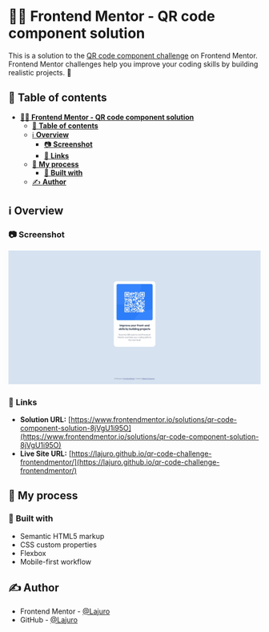 # 👨‍💻 **Frontend Mentor - QR code component solution**

This is a solution to the [QR code component challenge](https://www.frontendmentor.io/challenges/qr-code-component-iux_sIO_H) on Frontend Mentor. Frontend Mentor challenges help you improve your coding skills by building realistic projects. 🚀

## 📑 **Table of contents**

- [👨‍💻 **Frontend Mentor - QR code component solution**](#-frontend-mentor---qr-code-component-solution)
  - [📑 **Table of contents**](#-table-of-contents)
  - [ℹ️ **Overview**](#ℹ️-overview)
    - [📷 **Screenshot**](#-screenshot)
    - [🔗 **Links**](#-links)
  - [🧩 **My process**](#-my-process)
    - [🔨 **Built with**](#-built-with)
  - [✍️ **Author**](#️-author)

## ℹ️ **Overview**

### 📷 **Screenshot**

![Image of the solution](./images/solution_screenshot.jpeg)

### 🔗 **Links**

- **Solution URL:** [https://www.frontendmentor.io/solutions/qr-code-component-solution-8jVgU1i95O](https://www.frontendmentor.io/solutions/qr-code-component-solution-8jVgU1i95O)
- **Live Site URL:** [https://lajuro.github.io/qr-code-challenge-frontendmentor/](https://lajuro.github.io/qr-code-challenge-frontendmentor/)

## 🧩 **My process**

### 🔨 **Built with**

- Semantic HTML5 markup
- CSS custom properties
- Flexbox
- Mobile-first workflow

## ✍️ **Author**

- Frontend Mentor - [@Lajuro](https://www.frontendmentor.io/profile/Lajuro)
- GitHub - [@Lajuro](https://github.com/Lajuro)
